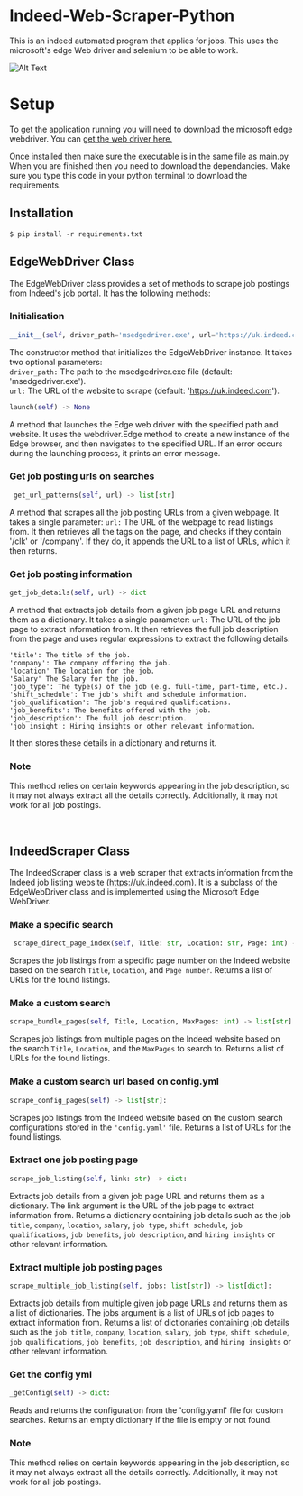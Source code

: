 # Indeed-Web-Scraper-Python
This is an indeed automated program that applies for jobs.
This uses the microsoft's edge Web driver and selenium to be able to work.

![Alt Text](https://media4.giphy.com/media/v1.Y2lkPTc5MGI3NjExZjJmMzRhODUzZGNkMzBmYzcxNmZlNTY4YTdhY2M4MDIzMjllYjA4MSZjdD1n/quLdspjzl02UkpxpCS/giphy.gif)

# Setup
To get the application running you will need to download the microsoft edge webdriver.
You can [get the web driver here.](https://developer.microsoft.com/en-us/microsoft-edge/tools/webdriver/)

Once installed then make sure the executable is in the same file as main.py When you are finished then you need to download the dependancies.
Make sure you type this code in your python terminal to download the requirements.

## Installation
```
$ pip install -r requirements.txt
```

## EdgeWebDriver Class
The EdgeWebDriver class provides a set of methods to scrape job postings from Indeed's job portal. It has the following methods:

### Initialisation
```python
__init__(self, driver_path='msedgedriver.exe', url='https://uk.indeed.com')
``` 
The constructor method that initializes the EdgeWebDriver instance. It takes two optional parameters: <br>`driver_path:` The path to the msedgedriver.exe file (default: 'msedgedriver.exe').<br>`url:` The URL of the website to scrape (default: 'https://uk.indeed.com').
```python
launch(self) -> None
``` 

A method that launches the Edge web driver with the specified path and website. It uses the webdriver.Edge method to create a new instance of the Edge browser, and then navigates to the specified URL. If an error occurs during the launching process, it prints an error message.

### Get job posting urls on searches

```python 
 get_url_patterns(self, url) -> list[str]
``` 

A method that scrapes all the job posting URLs from a given webpage. It takes a single parameter: `url:` The URL of the webpage to read listings from.
It then retrieves all the <a> tags on the page, and checks if they contain '/clk' or '/company'. If they do, it appends the URL to a list of URLs, which it then returns.


### Get job posting information
```python
get_job_details(self, url) -> dict
``` 
    
A method that extracts job details from a given job page URL and returns them as a dictionary. It takes a single parameter:
``url:`` The URL of the job page to extract information from.
It then retrieves the full job description from the page and uses regular expressions to extract the following details:

```
'title': The title of the job.
'company': The company offering the job.
'location' The location for the job.
'Salary' The Salary for the job.
'job_type': The type(s) of the job (e.g. full-time, part-time, etc.).
'shift_schedule': The job's shift and schedule information.
'job_qualification': The job's required qualifications.
'job_benefits': The benefits offered with the job.
'job_description': The full job description.
'job_insight': Hiring insights or other relevant information.
 ```
    
It then stores these details in a dictionary and returns it.

### Note
This method relies on certain keywords appearing in the job description, so it may not always extract all the details correctly. Additionally, it may not work for all job postings.
 
 <br>
 
 ## IndeedScraper Class
 
 The IndeedScraper class is a web scraper that extracts information from the Indeed job listing website (https://uk.indeed.com). It is a subclass of the EdgeWebDriver class and is implemented using the Microsoft Edge WebDriver.
 
 ### Make a specific search
 
```python
 scrape_direct_page_index(self, Title: str, Location: str, Page: int) -> list[str]:
```
 
Scrapes the job listings from a specific page number on the Indeed website based on the search `Title`, `Location`, and `Page number`. Returns a list of URLs for the found listings.
 
### Make a custom search 

```python
scrape_bundle_pages(self, Title, Location, MaxPages: int) -> list[str]:
```
 
 Scrapes job listings from multiple pages on the Indeed website based on the search `Title`, `Location`, and the `MaxPages` to search to. 
 Returns a list of URLs for the found listings.

### Make a custom search url based on config.yml

```python
scrape_config_pages(self) -> list[str]:
 ``` 
 Scrapes job listings from the Indeed website based on the custom search configurations stored in the `'config.yaml'` file. Returns a list of URLs for the found listings.

  ### Extract one job posting page

 ```python
 scrape_job_listing(self, link: str) -> dict:
 ```

Extracts job details from a given job page URL and returns them as a dictionary. The link argument is the URL of the job page to extract information from. Returns a dictionary containing job details such as the job `title`, `company`, `location`, `salary`, `job type`, `shift schedule`, `job qualifications`, `job benefits`, `job description`, and `hiring insights` or other relevant information.
 
 ### Extract multiple job posting pages

 ```python
scrape_multiple_job_listing(self, jobs: list[str]) -> list[dict]:
```
Extracts job details from multiple given job page URLs and returns them as a list of dictionaries. The jobs argument is a list of URLs of job pages to extract information from. Returns a list of dictionaries containing job details such as the `job title`, `company`, `location`, `salary`, `job type`, `shift schedule`, `job qualifications`, `job benefits`, `job description`, and `hiring insights` or other relevant information.

 ### Get the config yml
```python
_getConfig(self) -> dict:
``` 
Reads and returns the configuration from the 'config.yaml' file for custom searches. Returns an empty dictionary if the file is empty or not found.

 ### Note
This method relies on certain keywords appearing in the job description, so it may not always extract all the details correctly. Additionally, it may not work for all job postings.





 

